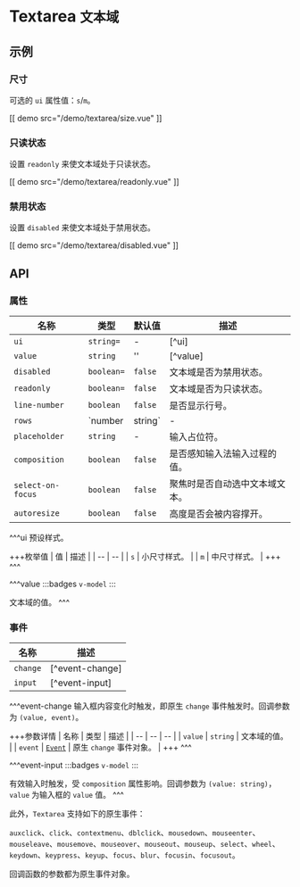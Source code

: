 # Textarea <small>文本域</small>

## 示例

### 尺寸

可选的 `ui` 属性值：`s`/`m`。

[[ demo src="/demo/textarea/size.vue" ]]

### 只读状态

设置 `readonly` 来使文本域处于只读状态。

[[ demo src="/demo/textarea/readonly.vue" ]]

### 禁用状态

设置 `disabled` 来使文本域处于禁用状态。

[[ demo src="/demo/textarea/disabled.vue" ]]

## API

### 属性

| 名称 | 类型 | 默认值 | 描述 |
| -- | -- | -- | -- |
| `ui` | `string=` | - | [^ui] |
| `value` | `string` | '' | [^value] |
| `disabled` | `boolean=` | `false` | 文本域是否为禁用状态。 |
| `readonly` | `boolean=` | `false` | 文本域是否为只读状态。 |
| `line-number` | `boolean` | `false` | 是否显示行号。 |
| `rows` | `number|string` | - | 默认情况下文本域可视行数。 |
| `placeholder` | `string` | - | 输入占位符。 |
| `composition` | `boolean` | `false` | 是否感知输入法输入过程的值。 |
| `select-on-focus` | `boolean` | `false` | 聚焦时是否自动选中文本域文本。 |
| `autoresize` | `boolean` | `false` | 高度是否会被内容撑开。 |

^^^ui
预设样式。

+++枚举值
| 值 | 描述 |
| -- | -- |
| `s` | 小尺寸样式。 |
| `m` | 中尺寸样式。 |
+++
^^^

^^^value
:::badges
`v-model`
:::

文本域的值。
^^^

### 事件

| 名称 | 描述 |
| -- | -- |
| `change` | [^event-change] |
| `input` | [^event-input] |

^^^event-change
输入框内容变化时触发，即原生 `change` 事件触发时。回调参数为 `(value, event)`。

+++参数详情
| 名称 | 类型 | 描述 |
| -- | -- | -- |
| `value` | `string` | 文本域的值。 |
| `event` | [`Event`](https://developer.mozilla.org/zh-CN/docs/Web/Events/change) | 原生 `change` 事件对象。 |
+++
^^^

^^^event-input
:::badges
`v-model`
:::

有效输入时触发，受 `composition` 属性影响。回调参数为 `(value: string)`，`value` 为输入框的 `value` 值。
^^^

此外，`Textarea` 支持如下的原生事件：

`auxclick`、`click`、`contextmenu`、`dblclick`、`mousedown`、`mouseenter`、`mouseleave`、`mousemove`、`mouseover`、`mouseout`、`mouseup`、`select`、`wheel`、`keydown`、`keypress`、`keyup`、`focus`、`blur`、`focusin`、`focusout`。

回调函数的参数都为原生事件对象。
